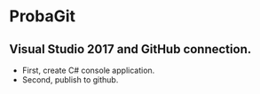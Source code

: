 # ProbaGit

## Visual Studio 2017 and GitHub connection.
- First, create C# console application. 
- Second, publish to github.

